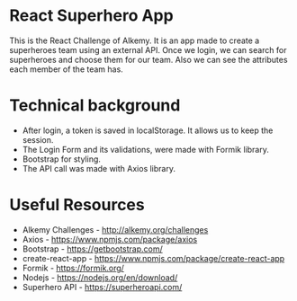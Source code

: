 # React Superhero App
This is the React Challenge of Alkemy.
It is an app made to create a superheroes team using an external API. Once we login, we can search for superheroes and choose them for our team. Also we can see the attributes each member of the team has.

# Technical background
* After login, a token is saved in localStorage. It allows us to keep the session.
* The Login Form and its validations, were made with Formik library.
* Bootstrap for styling.
* The API call was made with Axios library.

# Useful Resources
* Alkemy Challenges - http://alkemy.org/challenges
* Axios - https://www.npmjs.com/package/axios
* Bootstrap - https://getbootstrap.com/
* create-react-app - https://www.npmjs.com/package/create-react-app
* Formik - https://formik.org/
* Nodejs - https://nodejs.org/en/download/
* Superhero API - https://superheroapi.com/ 
